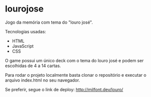 # lourojose
Jogo da memória com tema do "louro josé".

Tecnologias usadas: 

- HTML
- JavaScript
- CSS

O game possui um único deck com o tema do louro josé e podem ser escolhidas de 4 a 14 cartas.

Para rodar o projeto localmente basta clonar o repositório e executar o arquivo index.html no seu navegador.

Se preferir, segue o link de deploy: http://milfont.dev/louro/
